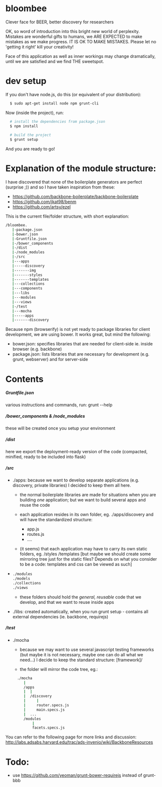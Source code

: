 bloombee
=========

Clever face for BEER, better discovery for researchers

OK, so word of introduction into this bright new world of perplexity. Mistakes 
are wonderful gifts to humans, we ARE EXPECTED to make mistakes as we make 
progress. IT IS OK TO MAKE MISTAKES. Please let no 'getting it right' kill 
your creativity!


Face of this application as well as inner workings may change dramatically, 
until we are satisfied and we find THE sweetspot.



dev setup
=========

If you don't have node.js, do this (or equivalent of your distribution):

```bash
  $ sudo apt-get install node npm grunt-cli
```

Now (inside the project), run:

```bash
  # install the dependencies from package.json
  $ npm install
  
  # build the project
  $ grunt setup 
```

And you are ready to go!


Explanation of the module structure:
====================================

I have discovered that none of the boilerplate generators are perfect (surprise ;)) and so I have taken inspiration from these:

  - https://github.com/backbone-boilerplate/backbone-boilerplate
  - https://github.com/jkat98/benm
  - https://github.com/artsy/ezel


This is the current file/folder structure, with short explanation:  

```bash
/bloombee.
   |-package.json
   |-bower.json
   |-Gruntfile.json   
   |-/bower_components
   |-/dist
   |-/node_modules
   |-/src
   |---apps
   |-----discovery
   |-------img
   |-------styles
   |-------templates
   |---collections
   |---components
   |---libs
   |---modules
   |---views
   |-/test
   |---mocha
   |-----apps
   |-------discovery
``` 

Because npm (browserify) is not yet ready to package libraries for client development, we are using bower. It works great, but mind the following:

  - bower.json: specifies libraries that are needed for client-side ie. 
         inside browser (e.g. backbone)
  - package.json: lists libraries that are necessary for development
         (e.g. grunt, webserver) and for server-side
         

Contents
========

##### Gruntfile.json
various instructions and commands, run: grunt --help
  
##### /bower_components & /node_modules
these will be created once you setup your environment
  
##### /dist
here we export the deployment-ready version of the code (compacted, minified, ready to be included into flask)
    
##### /src

  - ./apps: because we want to develop separate applications (e.g. discovery,
    private libraries) I decided to keep them all here.
    
    - the normal boilerplate libraries are made for situations when you are 
      building *one* application; but we want to build several apps and 
      reuse the code
      
    - each application resides in its own folder, eg. ./apps/discovery and
      will have the standardized structure:
        - app.js
        - routes.js
        - ....
        
    - (it seems) that each application may have to carry its own static
      folders, eg. /styles /templates [but maybe we should create
      some mirroring tree just for the static files? Depends on what you
      consider to be a code: templates and css can be viewed as such]
     
  - ```bash
    ./modules
    ./models
    ./collections
    ./views
    ```
    
    - these folders should hold the *general, reusable* code that we develop,
      and that we want to reuse inside apps
    
  - ./libs: created automatically, when you run grunt setup - contains
    all external dependencies (ie. backbone, requirejs)
    
##### /test
 
  - ./mocha
  
    - because we may want to use several javascript testing frameworks (but maybe
      it is not necessary, maybe one can do all what we need...) I decide to keep
      the standard structure: [framework]/<tree>
      
    - the folder will mirror the code tree, eg.:
    ```bash
      ./mocha
         |
         /apps
         |  |
         |  /discovery
         |     |
         |     router.specs.js
         |     main.specs.js
         |  ...   
         /modules
             |
             facets.specs.js
     ```
    

             
You can refer to the following page for more links and discussion: 
http://labs.adsabs.harvard.edu/trac/ads-invenio/wiki/BackboneResources



Todo:
=====

- use https://github.com/yeoman/grunt-bower-requirejs instead of grunt-bbb
